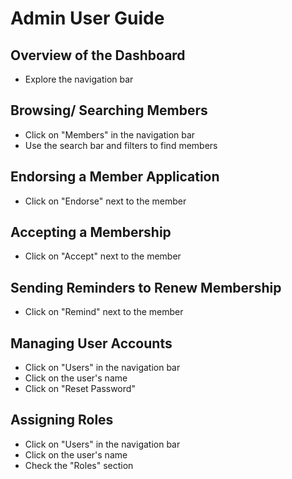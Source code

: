 # Admin User Guide

## Overview of the Dashboard

* Explore the navigation bar

## Browsing/ Searching Members

* Click on "Members" in the navigation bar
* Use the search bar and filters to find members

## Endorsing a Member Application

* Click on "Endorse" next to the member

## Accepting a Membership

* Click on "Accept" next to the member

## Sending Reminders to Renew Membership

* Click on "Remind" next to the member

## Managing User Accounts

* Click on "Users" in the navigation bar
* Click on the user's name
* Click on "Reset Password"

## Assigning Roles

* Click on "Users" in the navigation bar
* Click on the user's name
* Check the "Roles" section
